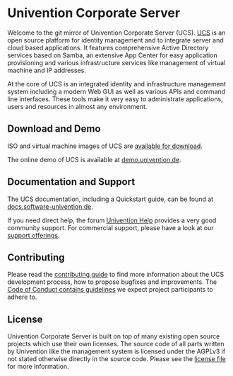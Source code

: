 # Univention Corporate Server

Welcome to the git mirror of Univention Corporate Server (UCS). [UCS](https://www.univention.com/products/ucs/) is an open source platform for identity management and to integrate server and cloud based applications.
It features comprehensive Active Directory services based on Samba, an extensive App Center for easy application provisioning and various infrastructure services like management of virtual machine and IP addresses.

At the core of UCS is an integrated identity and infrastructure management system including a modern Web GUI as well as various APIs and command line interfaces.
These tools make it very easy to administrate applications, users and resources in almost any environment.

## Download and Demo

ISO and virtual machine images of UCS are [available for download](https://www.univention.com/downloads/ucs-download/).

The online demo of UCS is available at [demo.univention.de](https://demo.univention.de/).

## Documentation and Support

The UCS documentation, including a Quickstart guide, can be found at [docs.software-univention.de](https://docs.software-univention.de/).

If you need direct help, the forum [Univention
Help](https://help.univention.com) provides a very good community support. For commercial support, please have a look at our [support
offerings](https://www.univention.com/download-and-support/support/commercial-support/).

## Contributing

Please read the [contributing guide](./CONTRIBUTING.md) to find more information about the UCS development process, how to propose bugfixes and improvements.
The [Code of Conduct contains guidelines](./CONTRIBUTING.md#code-of-conduct) we expect project participants to adhere to.

## License

Univention Corporate Server is built on top of many existing open source projects which use their own licenses.
The source code of all parts written by Univention like the management system is licensed under the AGPLv3 if not stated otherwise directly in the source code.
Please see the [license file](./LICENSE) for more information.
